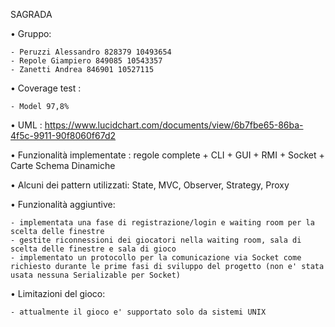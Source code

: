 SAGRADA

• Gruppo:

	- Peruzzi Alessandro 828379 10493654
	- Repole Giampiero 849085 10543357
	- Zanetti Andrea 846901 10527115

• Coverage test :
	
	- Model 97,8%

• UML : https://www.lucidchart.com/documents/view/6b7fbe65-86ba-4f5c-9911-90f8060f67d2

• Funzionalità implementate : regole complete + CLI + GUI + RMI + Socket + Carte Schema Dinamiche

• Alcuni dei pattern utilizzati: State, MVC, Observer, Strategy, Proxy
	
• Funzionalità aggiuntive:

	- implementata una fase di registrazione/login e waiting room per la scelta delle finestre
	- gestite riconnessioni dei giocatori nella waiting room, sala di scelta delle finestre e sala di gioco
	- implementato un protocollo per la comunicazione via Socket come richiesto durante le prime fasi di sviluppo del progetto (non e' stata usata nessuna Serializable per Socket)
	
• Limitazioni del gioco:

	- attualmente il gioco e' supportato solo da sistemi UNIX
